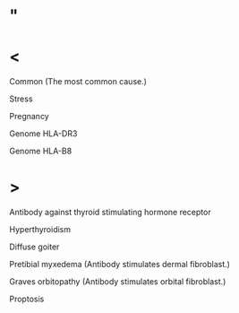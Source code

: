# "

# <

Common
(The most common cause.)

Stress

Pregnancy

Genome HLA-DR3

Genome HLA-B8

# >

Antibody against thyroid stimulating hormone receptor

Hyperthyroidism

Diffuse goiter

Pretibial myxedema
(Antibody stimulates dermal fibroblast.)

Graves orbitopathy
(Antibody stimulates orbital fibroblast.)

Proptosis
